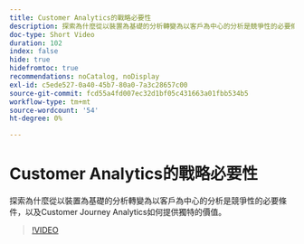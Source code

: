 ```yaml
---
title: Customer Analytics的戰略必要性
description: 探索為什麼從以裝置為基礎的分析轉變為以客戶為中心的分析是競爭性的必要條件，以及Customer Journey Analytics如何提供獨特的價值。
doc-type: Short Video
duration: 102
index: false
hide: true
hidefromtoc: true
recommendations: noCatalog, noDisplay
exl-id: c5ede527-0a40-45b7-80a0-7a3c28657c00
source-git-commit: fcd55a4fd007ec32d1bf05c431663a01fbb534b5
workflow-type: tm+mt
source-wordcount: '54'
ht-degree: 0%

---
```


# Customer Analytics的戰略必要性

探索為什麼從以裝置為基礎的分析轉變為以客戶為中心的分析是競爭性的必要條件，以及Customer Journey Analytics如何提供獨特的價值。

<!-- 62_S112_3442459_101_the-strategic-imperative-of-customer-analytics -->
>[!VIDEO](https://video.tv.adobe.com/v/3458322/?learn=on&enablevpops=true)
